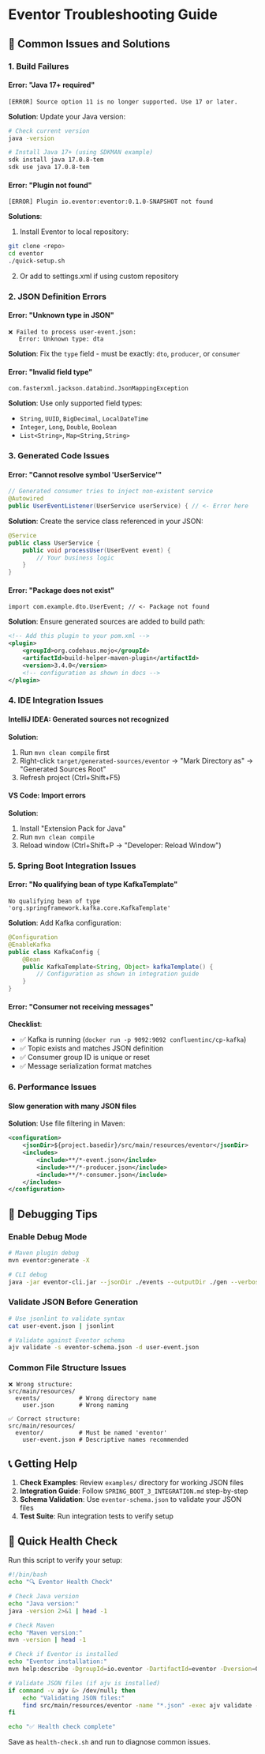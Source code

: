 # Eventor Troubleshooting Guide

## 🚨 Common Issues and Solutions

### 1. **Build Failures**

#### Error: "Java 17+ required"
```
[ERROR] Source option 11 is no longer supported. Use 17 or later.
```
**Solution**: Update your Java version:
```bash
# Check current version
java -version

# Install Java 17+ (using SDKMAN example)
sdk install java 17.0.8-tem
sdk use java 17.0.8-tem
```

#### Error: "Plugin not found"
```
[ERROR] Plugin io.eventor:eventor:0.1.0-SNAPSHOT not found
```
**Solutions**:
1. Install Eventor to local repository:
```bash
git clone <repo>
cd eventor
./quick-setup.sh
```

2. Or add to settings.xml if using custom repository

### 2. **JSON Definition Errors**

#### Error: "Unknown type in JSON"
```
❌ Failed to process user-event.json:
   Error: Unknown type: dta
```
**Solution**: Fix the `type` field - must be exactly: `dto`, `producer`, or `consumer`

#### Error: "Invalid field type"
```
com.fasterxml.jackson.databind.JsonMappingException
```
**Solution**: Use only supported field types:
- `String`, `UUID`, `BigDecimal`, `LocalDateTime`
- `Integer`, `Long`, `Double`, `Boolean`
- `List<String>`, `Map<String,String>`

### 3. **Generated Code Issues**

#### Error: "Cannot resolve symbol 'UserService'"
```java
// Generated consumer tries to inject non-existent service
@Autowired
public UserEventListener(UserService userService) { // <- Error here
```
**Solution**: Create the service class referenced in your JSON:
```java
@Service
public class UserService {
    public void processUser(UserEvent event) {
        // Your business logic
    }
}
```

#### Error: "Package does not exist"
```
import com.example.dto.UserEvent; // <- Package not found
```
**Solution**: Ensure generated sources are added to build path:
```xml
<!-- Add this plugin to your pom.xml -->
<plugin>
    <groupId>org.codehaus.mojo</groupId>
    <artifactId>build-helper-maven-plugin</artifactId>
    <version>3.4.0</version>
    <!-- configuration as shown in docs -->
</plugin>
```

### 4. **IDE Integration Issues**

#### IntelliJ IDEA: Generated sources not recognized
**Solution**:
1. Run `mvn clean compile` first
2. Right-click `target/generated-sources/eventor` → "Mark Directory as" → "Generated Sources Root"
3. Refresh project (Ctrl+Shift+F5)

#### VS Code: Import errors
**Solution**:
1. Install "Extension Pack for Java"
2. Run `mvn clean compile`
3. Reload window (Ctrl+Shift+P → "Developer: Reload Window")

### 5. **Spring Boot Integration Issues**

#### Error: "No qualifying bean of type KafkaTemplate"
```
No qualifying bean of type 'org.springframework.kafka.core.KafkaTemplate'
```
**Solution**: Add Kafka configuration:
```java
@Configuration
@EnableKafka
public class KafkaConfig {
    @Bean
    public KafkaTemplate<String, Object> kafkaTemplate() {
        // Configuration as shown in integration guide
    }
}
```

#### Error: "Consumer not receiving messages"
**Checklist**:
- ✅ Kafka is running (`docker run -p 9092:9092 confluentinc/cp-kafka`)
- ✅ Topic exists and matches JSON definition
- ✅ Consumer group ID is unique or reset
- ✅ Message serialization format matches

### 6. **Performance Issues**

#### Slow generation with many JSON files
**Solution**: Use file filtering in Maven:
```xml
<configuration>
    <jsonDir>${project.basedir}/src/main/resources/eventor</jsonDir>
    <includes>
        <include>**/*-event.json</include>
        <include>**/*-producer.json</include>
        <include>**/*-consumer.json</include>
    </includes>
</configuration>
```

## 🔧 Debugging Tips

### Enable Debug Mode
```bash
# Maven plugin debug
mvn eventor:generate -X

# CLI debug
java -jar eventor-cli.jar --jsonDir ./events --outputDir ./gen --verbose
```

### Validate JSON Before Generation
```bash
# Use jsonlint to validate syntax
cat user-event.json | jsonlint

# Validate against Eventor schema
ajv validate -s eventor-schema.json -d user-event.json
```

### Common File Structure Issues
```
❌ Wrong structure:
src/main/resources/
  events/           # Wrong directory name
    user.json       # Wrong naming

✅ Correct structure:  
src/main/resources/
  eventor/          # Must be named 'eventor'
    user-event.json # Descriptive names recommended
```

## 📞 Getting Help

1. **Check Examples**: Review `examples/` directory for working JSON files
2. **Integration Guide**: Follow `SPRING_BOOT_3_INTEGRATION.md` step-by-step
3. **Schema Validation**: Use `eventor-schema.json` to validate your JSON files
4. **Test Suite**: Run integration tests to verify setup

## 🎯 Quick Health Check

Run this script to verify your setup:

```bash
#!/bin/bash
echo "🔍 Eventor Health Check"

# Check Java version
echo "Java version:"
java -version 2>&1 | head -1

# Check Maven
echo "Maven version:"
mvn -version | head -1

# Check if Eventor is installed
echo "Eventor installation:"
mvn help:describe -DgroupId=io.eventor -DartifactId=eventor -Dversion=0.1.0-SNAPSHOT

# Validate JSON files (if ajv is installed)
if command -v ajv &> /dev/null; then
    echo "Validating JSON files:"
    find src/main/resources/eventor -name "*.json" -exec ajv validate -s eventor-schema.json -d {} \;
fi

echo "✅ Health check complete"
```

Save as `health-check.sh` and run to diagnose common issues.
